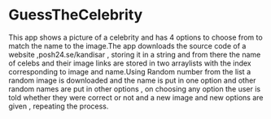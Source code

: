 # GuessTheCelebrity
This app shows a picture of a celebrity and has 4 options to choose from to match the name to the image.The app downloads the
source code of a website ,posh24.se/kandisar , storing it in a string and from there the name of celebs and their image links are
stored in two arraylists with the index corresponding to image and name.Using Random number from the list a random image is downloaded
and the name is put in one option and other random names are put in other options , on choosing any option the user is told whether they 
were correct or not and a new image and new options are given , repeating the process.
